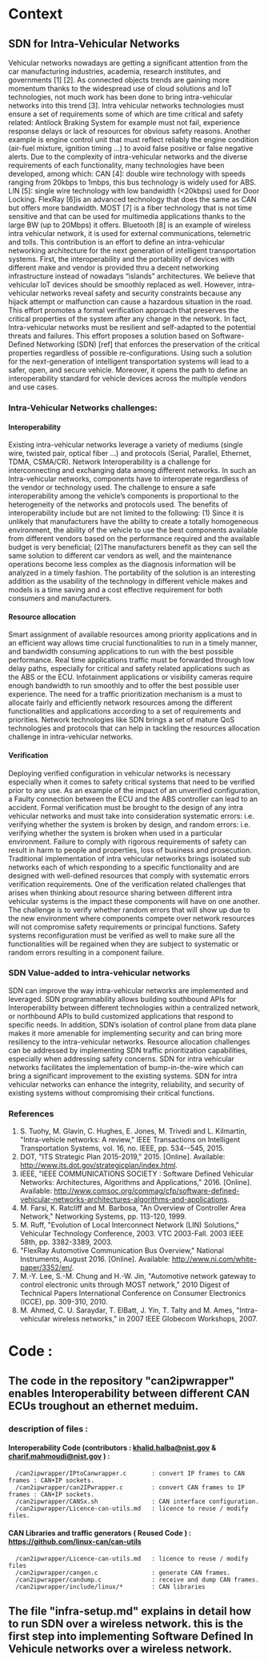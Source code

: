 # Context                                                             


## SDN for Intra-Vehicular Networks

Vehicular networks nowadays are getting a significant attention from the car manufacturing industries, academia, research institutes, and governments  [1] [2]. As connected objects trends are gaining more momentum thanks to the widespread use of cloud solutions and IoT technologies, not much work has been done to bring intra-vehicular networks into this trend [3].  Intra vehicular networks technologies must ensure a set of requirements some of which are time critical and safety related: Antilock Braking System for example must not fail, experience response delays or lack of resources for obvious safety reasons. Another example is engine control unit that must reflect reliably the engine condition (air-fuel mixture, ignition timing ...) to avoid false positive or false negative alerts. 
Due to the complexity of intra-vehicular networks and the diverse requirements of each functionality, many technologies have been developed, among which: CAN [4]: double wire technology with speeds ranging from 20kbps to 1mbps, this bus technology is widely used for ABS. LIN [5]: single wire technology with low bandwidth (<20kbps) used for Door Locking. FlexRay  [6]is an advanced technology that does the same as CAN but offers more bandwidth. MOST [7] is a fiber technology that is not time sensitive and that can be used for multimedia applications thanks to the large BW (up to 20Mbps) it offers. Bluetooth [8] is an example of wireless intra vehicular network, it is used for external communications, telemetric and tolls.
This contribution is an effort to define an intra-vehicular networking architecture for the next generation of intelligent transportation systems. First, the interoperability and the portability of devices with different make and vendor is provided thru a decent networking infrastructure instead of nowadays “islands” architectures. We believe that vehicular IoT devices should be smoothly replaced as well. However, intra-vehicular networks reveal safety and security constraints because any hijack attempt or malfunction can cause a hazardous situation in the road. This effort promotes a formal verification approach that preserves the critical properties of the system after any change in the network. In fact, Intra-vehicular networks must be resilient and self-adapted to the potential threats and failures. This effort proposes a solution based on Software-Defined Networking (SDN) [ref] that enforces the preservation of the critical properties regardless of possible re-configurations. 
Using such a solution for the next-generation of intelligent transportation systems will lead to a safer, open, and secure vehicle. Moreover, it opens the path to define an interoperability standard for vehicle devices across the multiple vendors and use cases.

### Intra-Vehicular Networks challenges: 

#### Interoperability

Existing intra-vehicular networks leverage a variety of mediums (single wire, twisted pair, optical fiber ...) and protocols (Serial, Parallel, Ethernet, TDMA, CSMA/CR). Network Interoperability is a challenge for interconnecting  and exchanging data among different networks. In such an Intra-vehicular networks, components have to interoperate regardless of the vendor or technology used. The challenge to ensure a safe interoperability among the vehicle’s components is proportional to the heterogeneity of the networks and protocols used. The benefits of  interoperability include but are not limited to the following: (1) Since it is unlikely that manufacturers have the ability to create a totally homogeneous environment, the ability of the vehicle to use the best components available from different vendors based on the performance required and the available budget is very beneficial; (2)The manufacturers benefit as they can sell the same solution to different car vendors as well, and the maintenance operations become less complex as the diagnosis information will be analyzed in a timely fashion. The portability of the solution is an interesting addition as the usability of the technology in different vehicle makes and models is a time saving and a cost effective requirement for both consumers and manufacturers.

#### Resource allocation 

Smart assignment of available resources among priority applications and in an efficient way allows time crucial functionalities to run in a timely manner, and bandwidth consuming applications to run with the best possible performance. Real time applications traffic must be forwarded through low delay paths, especially for critical and safety related applications such as the ABS or the ECU. Infotainment applications or visibility cameras require enough bandwidth to run smoothly and to offer the best possible user experience. The need for a traffic prioritization mechanism is a must to allocate fairly and efficiently network resources among the different functionalities and applications according to a set of requirements and priorities. Network technologies like SDN brings a set of mature QoS technologies and protocols that can help in tackling the resources allocation challenge in intra-vehicular networks. 

#### Verification 

Deploying verified configuration in vehicular networks is necessary especially when it comes to safety critical systems that need to be verified prior to any use. As an example of the impact of an unverified configuration, a Faulty connection between the ECU and the ABS controller can lead to an accident. Formal verification must be brought to the design of any intra vehicular networks and must take into consideration systematic errors: i.e. verifying whether the system is broken by design, and random errors: i.e. verifying whether the system is broken when used in a particular environment. Failure to comply with rigorous requirements of safety can result in harm to people and properties, loss of business and prosecution. Traditional implementation of intra vehicular networks brings isolated sub networks each of which responding to a specific functionality and are designed with well-defined resources that comply with systematic errors verification requirements.  One of the verification related challenges that arises when thinking about resource sharing between different intra vehicular systems is the impact these components will have on one another. The challenge is to verify whether random errors that will show up due to the new environment where components compete over network resources will not compromise safety requirements or principal functions. Safety systems reconfiguration must be verified as well to make sure all the functionalities will be regained when they are subject to systematic or random errors resulting in a component failure.

### SDN Value-added to intra-vehicular networks

SDN can improve the way intra-vehicular networks are implemented and leveraged. SDN programmability allows building southbound APIs for Interoperability between different technologies within a centralized network, or northbound APIs to build customized applications that respond to specific needs. In addition, SDN’s isolation of control plane from data plane makes it more amenable for implementing security and can bring more resiliency to the intra-vehicular networks. 
Resource allocation challenges can be addressed by implementing SDN traffic prioritization capabilities, especially when addressing safety concerns. SDN for intra vehicular networks facilitates the implementation of bump-in-the-wire which can bring a significant improvement to the existing systems.
SDN for intra vehicular networks can enhance the integrity, reliability, and security of existing systems without compromising their critical functions. 

### References

1. S. Tuohy, M. Glavin, C. Hughes, E. Jones, M. Trivedi and L. Kilmartin, "Intra-vehicle networks: A review," IEEE Transactions on Intelligent Transportation Systems, vol. 16, no. IEEE, pp. 534--545, 2015. 
2. DOT, "ITS Strategic Plan 2015-2019," 2015. [Online]. Available: http://www.its.dot.gov/strategicplan/index.html.
3. IEEE, "IEEE COMMUNICATIONS SOCIETY : Software Defined Vehicular Networks: Architectures, Algorithms and Applications," 2016. [Online]. Available: http://www.comsoc.org/commag/cfp/software-defined-vehicular-networks-architectures-algorithms-and-applications.
4.	M. Farsi, K. Ratcliff and M. Barbosa, "An Overview of Controller Area Network," Networking Systems, pp. 113-120, 1999. 
5. M. Ruff, "Evolution of Local Interconnect Network (LIN) Solutions," Vehicular Technology Conference, 2003. VTC 2003-Fall. 2003 IEEE 58th, pp. 3382-3389, 2003. 
6.	"FlexRay Automotive Communication Bus Overview," National Instruments, August 2016. [Online]. Available: http://www.ni.com/white-paper/3352/en/.
7.	M.-Y. Lee, S.-M. Chung and H.-W. Jin, "Automotive network gateway to control electronic units through MOST network," 2010 Digest of Technical Papers International Conference on Consumer Electronics (ICCE), pp. 309-310, 2010. 
8.	M. Ahmed, C. U. Saraydar, T. ElBatt, J. Yin, T. Talty and M. Ames, "Intra-vehicular wireless networks," in 2007 IEEE Globecom Workshops, 2007. 


# Code :

##  The code in the repository "can2ipwrapper" enables Interoperability between different CAN ECUs troughout an ethernet meduim. 

### description of files : 

   #### Interoperability Code  (contributors :  khalid.halba@nist.gov & charif.mahmoudi@nist.gov ) :
   
       
      /can2ipwrapper/IPtoCanwrapper.c       : convert IP frames to CAN frames : CAN+IP sockets. 
      /can2ipwrapper/can2IPwrapper.c        : convert CAN frames to IP frames : CAN+IP sockets. 
      /can2ipwrapper/CANSx.sh               : CAN interface configuration. 
      /can2ipwrapper/Licence-can-utils.md   : licence to reuse / modify files.
      
   #### CAN Libraries and traffic generators  ( Reused Code )  : https://github.com/linux-can/can-utils 
      
      /can2ipwrapper/Licence-can-utils.md   : licence to reuse / modify files 
      /can2ipwrapper/cangen.c               : generate CAN frames. 
      /can2ipwrapper/candump.c              : receive and dump CAN frames.
      /can2ipwrapper/include/linux/*        : CAN libraries 
      
##  The file "infra-setup.md" explains in detail how to run SDN over a wireless network. this is the first step into implementing Software Defined In Vehicule networks over a wireless network. 










